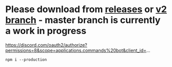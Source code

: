# Please download from [releases](https://github.com/eartharoid/DiscordTickets/releases) or [v2 branch](https://github.com/eartharoid/DiscordTickets/tree/v2) - master branch is currently a work in progress

https://discord.com/oauth2/authorize?permissions=8&scope=applications.commands%20bot&client_id=...

`npm i --production`